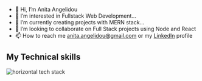 - 👋 Hi, I’m Anita Angelidou
- 👀 I’m interested in Fullstack Web Development...
- 🌱 I’m currently creating projects with MERN stack...
- 💞️ I’m looking to collaborate on Full Stack projects using Node and React
- 📫 How to reach me anita.angelidou@gmail.com or my [LinkedIn](https://www.linkedin.com/in/anita-angelidou/) profile

## My Technical skills
![horizontal tech stack](https://user-images.githubusercontent.com/91693385/231991045-4d973c8e-6966-47ce-8206-51c1682a2797.png)

<!---
anitaki/anitaki is a ✨ special ✨ repository because its `README.md` (this file) appears on your GitHub profile.
You can click the Preview link to take a look at your changes.
--->
